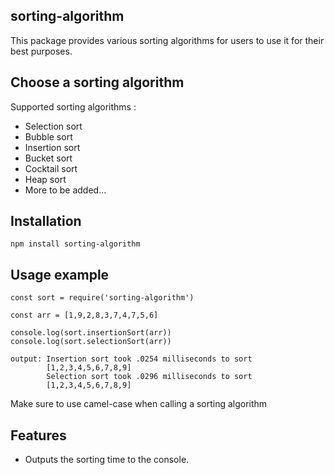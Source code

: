 ## sorting-algorithm
This package provides various sorting algorithms for users to use it for their best purposes.

## Choose a sorting algorithm 
Supported sorting algorithms :  
- Selection sort
- Bubble sort
- Insertion sort
- Bucket sort
- Cocktail sort
- Heap sort
- More to be added...

## Installation
``` 
npm install sorting-algorithm
```

## Usage example
```
const sort = require('sorting-algorithm')

const arr = [1,9,2,8,3,7,4,7,5,6]

console.log(sort.insertionSort(arr))
console.log(sort.selectionSort(arr))

output: Insertion sort took .0254 milliseconds to sort
        [1,2,3,4,5,6,7,8,9]
        Selection sort took .0296 milliseconds to sort
        [1,2,3,4,5,6,7,8,9]
```
Make sure to use camel-case when calling a sorting algorithm

## Features
+ Outputs the sorting time to the console. 